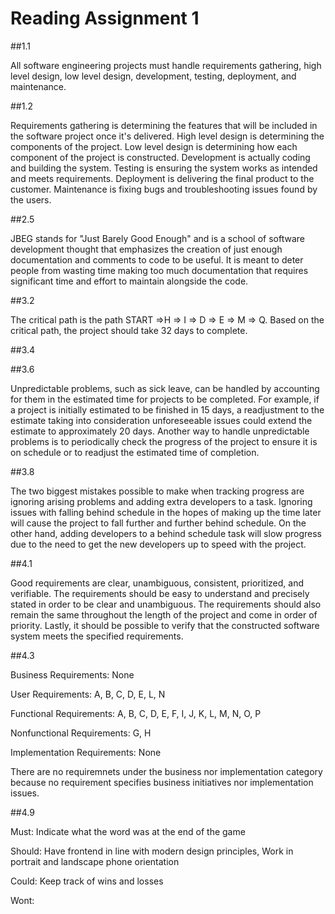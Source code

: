 # Reading Assignment 1

##1.1

All software engineering projects must handle requirements gathering, high level design, low level design, development, testing, deployment, and maintenance.

##1.2

Requirements gathering is determining the features that will be included in the software project once it's delivered. High level design is determining the components of the project. Low level design is determining how each component of the project is constructed. Development is actually coding and building the system. Testing is ensuring the system works as intended and meets requirements. Deployment is delivering the final product to the customer. Maintenance is fixing bugs and troubleshooting issues found by the users.

##2.5

JBEG stands for "Just Barely Good Enough" and is a school of software development thought that emphasizes the creation of just enough documentation and comments to code to be useful. It is meant to deter people from wasting time making too much documentation that requires significant time and effort to maintain alongside the code.

##3.2

The critical path is the path START =>H => I => D => E => M => Q. Based on the critical path, the project should take 32 days to complete.

##3.4

##3.6

Unpredictable problems, such as sick leave, can be handled by accounting for them in the estimated time for projects to be completed. For example, if a project is initially estimated to be finished in 15 days, a readjustment to the estimate taking into consideration unforeseeable issues could extend the estimate to approximately 20 days. Another way to handle unpredictable problems is to periodically check the progress of the project to ensure it is on schedule or to readjust the estimated time of completion.

##3.8

The two biggest mistakes possible to make when tracking progress are ignoring arising problems and adding extra developers to a task. Ignoring issues with falling behind schedule in the hopes of making up the time later will cause the project to fall further and further behind schedule. On the other hand, adding developers to a behind schedule task will slow progress due to the need to get the new developers up to speed with the project.

##4.1

Good requirements are clear, unambiguous, consistent, prioritized, and verifiable. The requirements should be easy to understand and precisely stated in order to be clear and unambiguous. The requirements should also remain the same throughout the length of the project and come in order of priority. Lastly, it should be possible to verify that the constructed software system meets the specified requirements.

##4.3

Business Requirements: None

User Requirements: A, B, C, D, E, L, N

Functional Requirements: A, B, C, D, E, F, I, J, K, L, M, N, O, P

Nonfunctional Requirements: G, H

Implementation Requirements: None

There are no requiremnets under the business nor implementation category because no requirement specifies business initiatives nor implementation issues.

##4.9

Must: Indicate what the word was at the end of the game

Should: Have frontend in line with modern design principles, Work in portrait and landscape phone orientation

Could: Keep track of wins and losses

Wont: